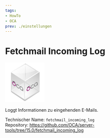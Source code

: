```yaml
---
tags:
- HowTo
- OCA
prev: ./einstellungen
---
```

# Fetchmail Incoming Log
![icon_oca_app](assets/icon_oca_app.png)

Loggt Informationen zu eingehenden E-Mails.

Technischer Name: `fetchmail_incoming_log`\
Repository: <https://github.com/OCA/server-tools/tree/15.0/fetchmail_incoming_log>
